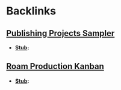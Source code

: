 
# Backlinks
## [Publishing Projects Sampler](<Publishing Projects Sampler.md>)
- **[Stub](<Stub.md>):**

## [Roam Production Kanban](<Roam Production Kanban.md>)
- **[Stub](<Stub.md>):**

